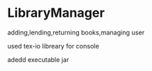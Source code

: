 # LibraryManager
adding,lending,returning  books,managing user 


used tex-io libreary for console

adedd executable jar
